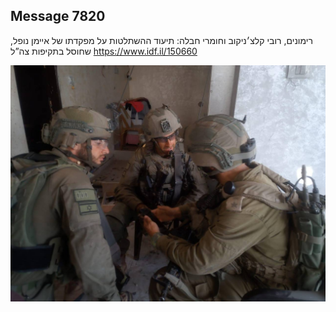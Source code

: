## Message 7820

רימונים, רובי קלצ׳ניקוב וחומרי חבלה:
תיעוד ההשתלטות על מפקדתו של איימן נופל, שחוסל בתקיפות צה”ל
https://www.idf.il/150660

![Photo](7820/7820_photo.jpg)

